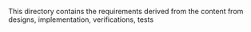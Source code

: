 This directory contains the requirements derived from the content from designs, implementation, verifications, tests
